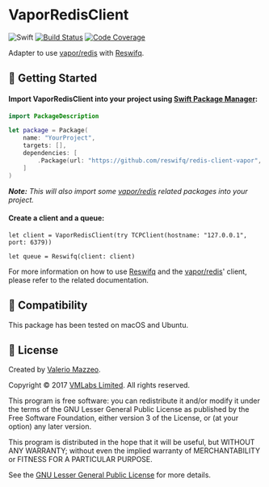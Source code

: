 # VaporRedisClient

![Swift](https://img.shields.io/badge/swift-3.1-brightgreen.svg)
[![Build Status](https://api.travis-ci.org/reswifq/redis-client-vapor.svg?branch=master)](https://travis-ci.org/reswifq/redis-client-vapor)
[![Code Coverage](https://codecov.io/gh/reswifq/redis-client-vapor/branch/master/graph/badge.svg)](https://codecov.io/gh/reswifq/redis-client-vapor)

Adapter to use [vapor/redis](https://github.com/vapor/redis) with [Reswifq](https://github.com/reswifq/reswifq).

## 🏁 Getting Started

#### Import VaporRedisClient into your project using [Swift Package Manager](https://swift.org/package-manager):

``` swift
import PackageDescription

let package = Package(
    name: "YourProject",
    targets: [],
    dependencies: [
        .Package(url: "https://github.com/reswifq/redis-client-vapor", majorVersion: 1)
    ]
)
```

_**Note:** This will also import some [vapor/redis](https://github.com/vapor/redis) related packages into your project._

#### Create a client and a queue:

```
let client = VaporRedisClient(try TCPClient(hostname: "127.0.0.1", port: 6379))

let queue = Reswifq(client: client)
```

For more information on how to use [Reswifq](https://github.com/reswifq/reswifq) and the [vapor/redis](https://github.com/vapor/redis)' client, please refer to the related documentation.

## 🔧 Compatibility

This package has been tested on macOS and Ubuntu.

## 📖 License

Created by [Valerio Mazzeo](https://github.com/valeriomazzeo).

Copyright © 2017 [VMLabs Limited](https://www.vmlabs.it). All rights reserved.

This program is free software: you can redistribute it and/or modify
it under the terms of the GNU Lesser General Public License as published by
the Free Software Foundation, either version 3 of the License, or
(at your option) any later version.

This program is distributed in the hope that it will be useful,
but WITHOUT ANY WARRANTY; without even the implied warranty of
MERCHANTABILITY or FITNESS FOR A PARTICULAR PURPOSE.

See the [GNU Lesser General Public License](http://www.gnu.org/licenses) for more details.
